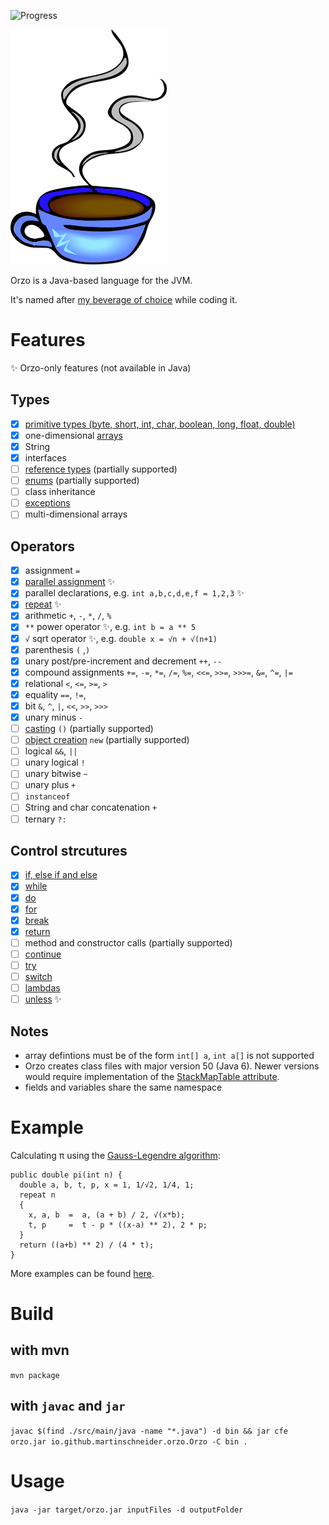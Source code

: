 ![Progress](https://progress-bar.dev/14/?title=self-compile)

![Orzo](logo.png)

Orzo is a Java-based language for the JVM.

It's named after [my beverage of choice](http://thecoffeeuniverse.org/caffe-dorzo-barley) while coding it.

# Features

✨ Orzo-only features (not available in Java)

## Types

- [X] [primitive types (byte, short, int, char, boolean, long, float, double)](https://docs.oracle.com/javase/specs/jvms/se18/html/jvms-2.html#jvms-2.3)
- [X] one-dimensional [arrays](https://docs.oracle.com/javase/specs/jvms/se18/html/jvms-3.html#jvms-3.9)
- [X] String
- [X] interfaces
- [ ] [reference types](https://docs.oracle.com/javase/specs/jvms/se18/html/jvms-2.html#jvms-2.4) (partially supported)
- [ ] [enums](https://docs.oracle.com/javase/specs/jls/se18/html/jls-8.html#jls-8.9) (partially supported)
- [ ] class inheritance
- [ ] [exceptions](https://docs.oracle.com/javase/specs/jvms/se18/html/jvms-2.html#jvms-2.10)
- [ ] multi-dimensional arrays

## Operators

- [X] assignment `=`
- [X] [parallel assignment](https://en.wikipedia.org/wiki/Assignment_(computer_science)#Parallel_assignment) ✨
- [X] parallel declarations, e.g. `int a,b,c,d,e,f = 1,2,3` ✨
- [X] [repeat](https://aroberge.github.io/ideas/docs/html/repeat.html) ✨
- [X] arithmetic `+`, `-`, `*`, `/`, `%`
- [X] `**` power operator ✨, e.g. `int b = a ** 5`
- [X] `√` sqrt operator ✨, e.g. `double x = √n + √(n+1)`
- [X] parenthesis `(` ,`)`
- [X] unary post/pre-increment and decrement `++`, `--`
- [X] compound assignments `+=`, `-=`, `*=`, `/=`, `%=`, `<<=`, `>>=`, `>>>=`, `&=`, `^=`, `|=`
- [X] relational `<`, `<=`, `>=`, `>`
- [X] equality `==`, `!=`,
- [X] bit `&`, `^`, `|`, `<<`, `>>`, `>>>`
- [X] unary minus `-`
- [ ] [casting](https://docs.oracle.com/javase/specs/jls/se18/html/jls-15.html#jls-15.16) `()` (partially supported)
- [ ] [object creation](https://docs.oracle.com/javase/specs/jls/se18/html/jls-12.html#jls-12.5) `new` (partially supported)
- [ ] logical `&&`, `||`
- [ ] unary logical `!`
- [ ] unary bitwise `~`
- [ ] unary plus `+`
- [ ] `instanceof`
- [ ] String and char concatenation `+`
- [ ] ternary `?:`

## Control strcutures

- [X] [if, else if and else](https://docs.oracle.com/javase/specs/jls/se18/html/jls-14.html#jls-14.9)
- [X] [while](https://docs.oracle.com/javase/specs/jls/se18/html/jls-14.html#jls-14.12)
- [X] [do](https://docs.oracle.com/javase/specs/jls/se18/html/jls-14.html#jls-14.13)
- [X] [for](https://docs.oracle.com/javase/specs/jls/se18/html/jls-14.html#jls-14.14)
- [X] [break](https://docs.oracle.com/javase/specs/jls/se18/html/jls-14.html#jls-14.15)
- [X] [return](https://docs.oracle.com/javase/specs/jls/se18/html/jls-14.html#jls-14.17)
- [ ] method and constructor calls (partially supported)
- [ ] [continue](https://docs.oracle.com/javase/specs/jls/se18/html/jls-14.html#jls-14.16)
- [ ] [try](https://docs.oracle.com/javase/specs/jls/se18/html/jls-14.html#jls-14.20)
- [ ] [switch](https://docs.oracle.com/javase/specs/jls/se18/html/jls-14.html#jls-14.11)
- [ ] [lambdas](https://docs.oracle.com/javase/specs/jls/se18/html/jls-15.html#jls-15.27)
- [ ] [unless](https://www.perltutorial.org/perl-unless/) ✨

## Notes

- array defintions must be of the form `int[] a`, `int a[]` is not supported
- Orzo creates class files with major version 50 (Java 6). Newer versions would require implementation of the [StackMapTable attribute](https://docs.oracle.com/javase/specs/jvms/se18/html/jvms-4.html#jvms-4.7.4).
- fields and variables share the same namespace

# Example

Calculating π using the [Gauss-Legendre algorithm](https://en.wikipedia.org/wiki/Gauss%E2%80%93Legendre_algorithm):

```
public double pi(int n) {
  double a, b, t, p, x = 1, 1/√2, 1/4, 1;
  repeat n
  {
    x, a, b  =  a, (a + b) / 2, √(x*b);
    t, p     =  t - p * ((x-a) ** 2), 2 * p;
  }
  return ((a+b) ** 2) / (4 * t);
}
```

More examples can be found [here](src/test/resources/io/github/martinschneider/orzo/examples).

# Build

## with mvn

`mvn package`

## with `javac` and `jar`

`javac $(find ./src/main/java -name "*.java") -d bin && jar cfe orzo.jar io.github.martinschneider.orzo.Orzo -C bin .`

# Usage

`java -jar target/orzo.jar inputFiles -d outputFolder`
